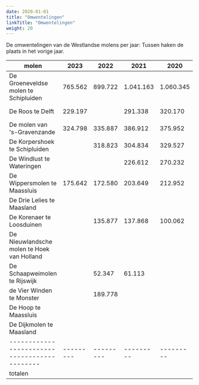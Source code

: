 ```yaml
---
date: 2020-01-01
title: "Omwentelingen"
linkTitle: "Omwentelingen"
weight: 20
---
```


De omwentelingen van de Westlandse molens per jaar:
Tussen haken de plaats in het vorige jaar.

| molen                                      | 2023       | 2022      | 2021      | 2020      | 2019    | 2018         | 2017        | 2016    | 2015    | 2014    |
|--------------------------------------------|------------|-----------|-----------|-----------|---------|--------------|-------------|---------|---------|---------|
| De Groeneveldse molen te Schipluiden       | 765.562    | 899.722   | 1.041.163 | 1.060.345 | 845.107 | 830.994 (1)  | 832.803 (1) | 890.802 | 938.382 | 849.916 |
| De Roos te Delft                           | 229.197    |           | 291.338   | 320.170   | 348.988 | 389.124 (2)  | 350.809 (2) | 200.482 | 307.541 | 144.514 |
| De molen van 's-Gravenzande                | 324.798    | 335.887   | 386.912   | 375.952   | 312.975 |  62.313 (12) |  14.917 (12)|  94.988 |       0 |  21.736 |
| De Korpershoek te Schipluiden              |            | 318.823   | 304.834   | 329.527   | 308.958 | 320.994 (3)  | 311.423 (3) | 300.013 | 365.537 | 317.646 |
| De Windlust te Wateringen                  |            |           | 226.612   | 270.232   | 183.415 | 255.166 (4)  | 301.747 (4) | 282.694 | 250.980 | 383.749 |
| De Wippersmolen te Maassluis               | 175.642    | 172.580   | 203.649   | 212.952   | 141.527 | 120.647 (7)  |  93.414 (10)| 108.356 | 115.888 |  88.832 |
| De Drie Lelies te Maasland                 |            |           |           |           |         | 218.808 (5)  | 200.725 (5) | 278.332 | 336.420 | 282.660 |
| De Korenaer te Loosduinen                  |            | 135.877   | 137.868   | 100.062   | 135.597 | 152.247 (6)  | 139.747 (6) |  33.765 |         |         |
| De Nieuwlandsche molen te Hoek van Holland |            |           |           |           |         | 120.563 (8)  | 137.218 (7) | 201.433 | 182.182 |  88.785 |
| De Schaapweimolen te Rijswijk              |            | 52.347    | 61.113    |           |         | 120.412 (9)  |  35.796 (11)|  71.610 | 154.216 | 144.116 |
| de Vier Winden te Monster                  |            | 189.778   |           |           |         | 104.556 (10) | 101.239 (9) | 106.691 | 132.455 | 103.886 |
| De Hoop te Maassluis                       |            |           |           |           | 103.682 |  95.989 (11) | 106.613 (8) | 125.495 | 252.231 | 114.174 |
| De Dijkmolen te Maasland                   |            |           |           |           |         |              |             |         |         |         |
|--------------------------------------------| ---------  | --------- | --------- | --------- |---------|--------------|-------------|---------|---------|---------|
|totalen                                     |            |           |           |           |2.380.249|2.791.813     | 2.626.451   |2.694.661|3.035.832|2.540.014|
